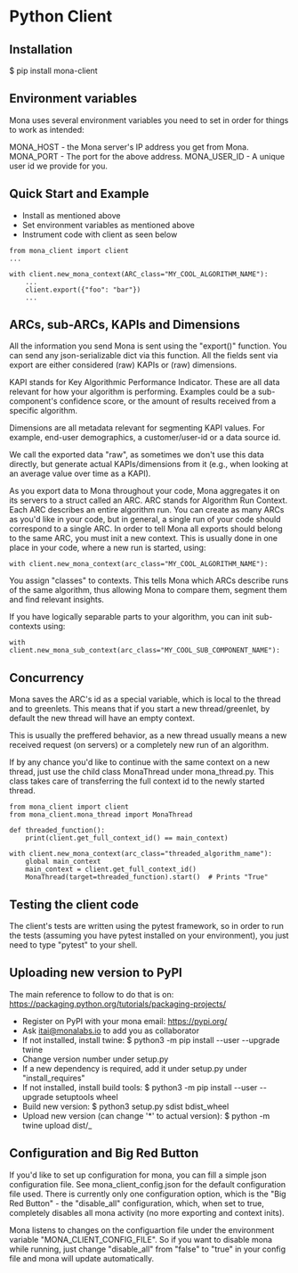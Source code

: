 # Python Client

## Installation

\$ pip install mona-client

## Environment variables

Mona uses several environment variables you need to set in order for things to
work as intended:

MONA_HOST - the Mona server's IP address you get from Mona.
MONA_PORT - The port for the above address.
MONA_USER_ID - A unique user id we provide for you.

## Quick Start and Example

- Install as mentioned above
- Set environment variables as mentioned above
- Instrument code with client as seen below

```
from mona_client import client
...

with client.new_mona_context(ARC_class="MY_COOL_ALGORITHM_NAME"):
    ...
    client.export({"foo": "bar"})
    ...
```

## ARCs, sub-ARCs, KAPIs and Dimensions

All the information you send Mona is sent using the "export()" function. You can
send any json-serializable dict via this function. All the fields sent via
export are either considered (raw) KAPIs or (raw) dimensions.

KAPI stands for Key Algorithmic Performance Indicator. These are all data
relevant for how your algorithm is performing. Examples could be a
sub-component's confidence score, or the amount of results received from a
specific algorithm.

Dimensions are all metadata relevant for segmenting KAPI values. For example,
end-user demographics, a customer/user-id or a data source id.

We call the exported data "raw", as sometimes we don't use this data directly,
but generate actual KAPIs/dimensions from it (e.g., when looking at an average
value over time as a KAPI).

As you export data to Mona throughout your code, Mona aggregates it on its
servers to a struct called an ARC. ARC stands for Algorithm Run Context. Each
ARC describes an entire algorithm run. You can create as many ARCs as you'd like
in your code, but in general, a single run of your code should correspond to a
single ARC. In order to tell Mona all exports should belong to the same ARC, you
must init a new context. This is usually done in one place in your code, where a
new run is started, using:

```
with client.new_mona_context(arc_class="MY_COOL_ALGORITHM_NAME"):
```

You assign "classes" to contexts. This tells Mona which ARCs describe runs of
the same algorithm, thus allowing Mona to compare them, segment them and find
relevant insights.

If you have logically separable parts to your algorithm, you can init
sub-contexts using:

```
with client.new_mona_sub_context(arc_class="MY_COOL_SUB_COMPONENT_NAME"):
```

## Concurrency

Mona saves the ARC's id as a special variable, which is local to the thread and
to greenlets. This means that if you start a new thread/greenlet, by default the
new thread will have an empty context.

This is usually the preffered behavior, as a new thread usually means a new
received request (on servers) or a completely new run of an algorithm.

If by any chance you'd like to continue with the same context on a new thread,
just use the child class MonaThread under mona_thread.py. This class takes
care of transferring the full context id to the newly started thread.

```
from mona_client import client
from mona_client.mona_thread import MonaThread

def threaded_function():
    print(client.get_full_context_id() == main_context)

with client.new_mona_context(arc_class="threaded_algorithm_name"):
    global main_context
    main_context = client.get_full_context_id()
    MonaThread(target=threaded_function).start()  # Prints "True"
```

## Testing the client code

The client's tests are written using the pytest framework, so in order to run
the tests (assuming you have pytest installed on your environment), you just
need to type "pytest" to your shell.

## Uploading new version to PyPI

The main reference to follow to do that is on:
https://packaging.python.org/tutorials/packaging-projects/

- Register on PyPI with your mona email: https://pypi.org/
- Ask itai@monalabs.io to add you as collaborator
- If not installed, install twine: \$ python3 -m pip install --user --upgrade twine
- Change version number under setup.py
- If a new dependency is required, add it under setup.py under "install_requires"
- If not installed, install build tools: \$ python3 -m pip install --user --upgrade setuptools wheel
- Build new version: \$ python3 setup.py sdist bdist_wheel
- Upload new version (can change '\*' to actual version): \$ python -m twine upload dist/\_

## Configuration and Big Red Button

If you'd like to set up configuration for mona, you can fill a simple json
configuration file. See mona_client_config.json for the default configuration
file used. There is currently only one configuration option, which is the "Big
Red Button" - the "disable_all" configuration, which, when set to true,
completely disables all mona activity (no more exporting and context inits).

Mona listens to changes on the configuartion file under the environment variable
"MONA_CLIENT_CONFIG_FILE". So if you want to disable mona while running, just
change "disable_all" from "false" to "true" in your config file and mona will
update automatically.
